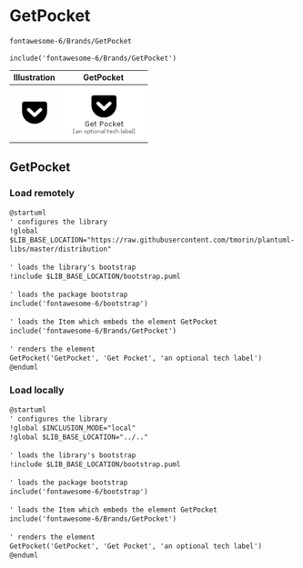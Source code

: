 # GetPocket


```text
fontawesome-6/Brands/GetPocket
```

```text
include('fontawesome-6/Brands/GetPocket')
```



| Illustration | GetPocket |
| :---: | :---: |
| ![illustration for Illustration](../../fontawesome-6/Brands/GetPocket.png) | ![illustration for GetPocket](../../fontawesome-6/Brands/GetPocket.Local.png) |




## GetPocket

### Load remotely
```plantuml
@startuml
' configures the library
!global $LIB_BASE_LOCATION="https://raw.githubusercontent.com/tmorin/plantuml-libs/master/distribution"

' loads the library's bootstrap
!include $LIB_BASE_LOCATION/bootstrap.puml

' loads the package bootstrap
include('fontawesome-6/bootstrap')

' loads the Item which embeds the element GetPocket
include('fontawesome-6/Brands/GetPocket')

' renders the element
GetPocket('GetPocket', 'Get Pocket', 'an optional tech label')
@enduml
```

### Load locally
```plantuml
@startuml
' configures the library
!global $INCLUSION_MODE="local"
!global $LIB_BASE_LOCATION="../.."

' loads the library's bootstrap
!include $LIB_BASE_LOCATION/bootstrap.puml

' loads the package bootstrap
include('fontawesome-6/bootstrap')

' loads the Item which embeds the element GetPocket
include('fontawesome-6/Brands/GetPocket')

' renders the element
GetPocket('GetPocket', 'Get Pocket', 'an optional tech label')
@enduml
```

